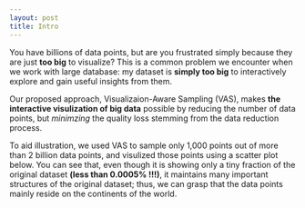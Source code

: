 ```yaml
---
layout: post
title: Intro
---
```


You have billions of data points, but are you frustrated simply because they are
just **too big** to visualize? This is a common problem we encounter when we
work with large database: my dataset is **simply too big** to interactively explore
and gain useful insights from them.

Our proposed approach, Visualizaion-Aware Sampling (VAS), makes **the
interactive visulization of big data** possible by reducing the number of data
points, but *minimzing* the quality loss stemming from the data reduction
process.

To aid illustration, we used VAS to sample only 1,000 points out of more than 2
billion data points, and visulized those points using a scatter plot below. You
can see that, even though it is showing only a tiny fraction of the original
dataset **(less than 0.0005% !!!)**, it maintains many important structures of
the original dataset; thus, we can grasp that the data points mainly reside on
the continents of the world.

<br>
<div id="container" style="width: 600px; height: 400px;"></div>

<script src="mymap.js"></script>
